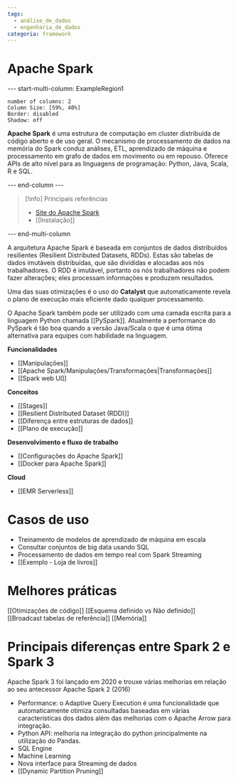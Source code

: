 ```yaml
---
tags:
  - análise_de_dados
  - engenharia_de_dados
categoria: framework
---
```

# Apache Spark

--- start-multi-column: ExampleRegion1  
```column-settings  
number of columns: 2
Column Size: [59%, 40%]
Border: disabled
Shadow: off
```

**Apache Spark** é uma estrutura de computação em cluster distribuída de código aberto e de uso geral. O mecanismo de processamento de dados na memória do Spark conduz análises, ETL, aprendizado de máquina e processamento em grafo de dados em movimento ou em repouso. Oferece APIs de alto nível para as linguagens de programação: Python, Java, Scala, R e SQL.

--- end-column ---

> [!info] Principais referências
> - [Site do Apache Spark](https://spark.apache.org/)
> - [[Instalação]]

--- end-multi-column

A arquitetura Apache Spark é baseada em conjuntos de dados distribuídos resilientes (Resilient Distributed Datasets, RDDs). Estas são tabelas de dados imutáveis ​​​​distribuídas, que são divididas e alocadas aos nós trabalhadores. O RDD é imutável, portanto os nós trabalhadores não podem fazer alterações; eles processam informações e produzem resultados.

Uma das suas otimizações é o uso do **Catalyst** que automaticamente revela o plano de execução mais eficiente dado qualquer processamento.

O Apache Spark também pode ser utilizado com uma camada escrita para a linguagem Python chamada [[PySpark]]. Atualmente a performance do PySpark é tão boa quando a versão Java/Scala o que é uma ótima alternativa para equipes com habilidade na linguagem.

**Funcionalidades**

- [[Manipulações]]
- [[Apache Spark/Manipulações/Transformações|Transformações]]
- [[Spark web UI]]

**Conceitos**

- [[Stages]]
- [[Resilient Distributed Dataset (RDD)]]
- [[Diferença entre estruturas de dados]]
- [[Plano de execução]]

**Desenvolvimento e fluxo de trabalho**

- [[Configurações do Apache Spark]]
- [[Docker para Apache Spark]]

**Cloud**

- [[EMR Serverless]]

# Casos de uso

- Treinamento de modelos de aprendizado de máquina em escala
- Consultar conjuntos de big data usando SQL
- Processamento de dados em tempo real com Spark Streaming
- [[Exemplo - Loja de livros]]

# Melhores práticas

[[Otimizações de código]]
[[Esquema definido vs Não definido]]
[[Broadcast tabelas de referência]]
[[Memória]]

# Principais diferenças entre Spark 2 e Spark 3

Apache Spark 3 foi lançado em 2020 e trouxe várias melhorias em relação ao seu antecessor Apache Spark 2 (2016)

- Performance: o Adaptive Query Execution é uma funcionalidade que automaticamente otimiza consultadas baseadas em várias características dos dados além das melhorias com o Apache Arrow para integração.
- Python API: melhoria na integração do python principalmente na utilização do Pandas.
- SQL Engine
- Machine Learning
- Nova interface para Streaming de dados
- [[Dynamic Partition Pruning]]